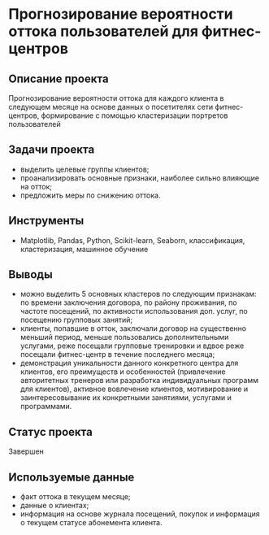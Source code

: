 # Прогнозирование вероятности оттока пользователей для фитнес-центров

## Описание проекта
Прогнозирование вероятности оттока для каждого клиента в следующем месяце на основе данных о посетителях сети фитнес-центров, формирование с помощью кластеризации портретов пользователей

## Задачи проекта
- выделить целевые группы клиентов;
- проанализировать основные признаки, наиболее сильно влияющие на отток;
- предложить меры по снижению оттока.

## Инструменты
- Matplotlib, Pandas, Python, Scikit-learn, Seaborn, классификация, кластеризация, машинное обучение

## Выводы
- можно выделить 5 основных кластеров по следующим признакам: по времени заключения договора, по району проживания, по частоте посещений, по активности использования доп. услуг, по посещению групповых занятий;
- клиенты, попавшие в отток, заключали договор на существенно меньший период, меньше пользовались дополнительными услугами, реже посещали групповые тренировки и вдвое реже посещали фитнес-центр в течение последнего месяца;
- демонстрация уникальности данного конкретного центра для клиентов, его преимуществ и особенностей (привлечение авторитетных тренеров или разработка индивидуальных программ для клиентов), активное вовлечение клиентов, мотивирование и заинтересовывание их конкретными занятиями, услугами и программами.

## Статус проекта
Завершен

## Используемые данные
- факт оттока в текущем месяце;
- данные о клиентах;
- информация на основе журнала посещений, покупок и информация о текущем статусе абонемента клиента.
